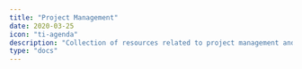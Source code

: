 ```yaml
---
title: "Project Management"
date: 2020-03-25
icon: "ti-agenda"
description: "Collection of resources related to project management and product development."
type: "docs"
---
```

